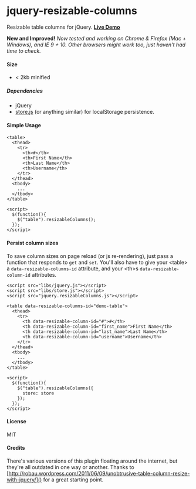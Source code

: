 jquery-resizable-columns
=======================

Resizable table columns for jQuery. **[Live Demo](http://dobtco.github.io/jquery-resizable-columns)**

**New and Improved!** *Now tested and working on Chrome & Firefox (Mac + Windows), and IE 9 + 10. Other browsers might work too, just haven't had time to check.*
#### Size
- < 2kb minified

##### Dependencies
- jQuery
- [store.js](https://github.com/marcuswestin/store.js/) (or anything similar) for localStorage persistence. 

#### Simple Usage

```
<table>
  <thead>
    <tr>
      <th>#</th>
      <th>First Name</th>
      <th>Last Name</th>
      <th>Username</th>
    </tr>
  </thead>
  <tbody>
    ...
  </tbody>
</table>

<script>
  $(function(){
    $("table").resizableColumns();
  });
</script>
```

#### Persist column sizes

To save column sizes on page reload (or js re-rendering), just pass a function that responds to `get` and `set`. You'll also have to give your &lt;table&gt; a `data-resizable-columns-id` attribute, and your &lt;th&gt;s `data-resizable-column-id` attributes.

```
<script src="libs/jquery.js"></script>
<script src="libs/store.js"></script>
<script src="jquery.resizableColumns.js"></script>

<table data-resizable-columns-id="demo-table">
  <thead>
    <tr>
      <th data-resizable-column-id="#">#</th>
      <th data-resizable-column-id="first_name">First Name</th>
      <th data-resizable-column-id="last_name">Last Name</th>
      <th data-resizable-column-id="username">Username</th>
    </tr>
  </thead>
  <tbody>
    ...
  </tbody>
</table>

<script>
  $(function(){
    $("table").resizableColumns({
      store: store
    });
  });
</script>
```

#### License

MIT

#### Credits

There's various versions of this plugin floating around the internet, but they're all outdated in one way or another. Thanks to [http://robau.wordpress.com/2011/06/09/unobtrusive-table-column-resize-with-jquery/]() for a great starting point.

